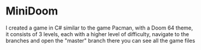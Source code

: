 # MiniDoom
 I created a game in C# similar to the game Pacman, with a Doom 64 theme, it consists of 3 levels, each with a higher level of difficulty, navigate to the branches and open the "master" branch there you can see all the game files 
